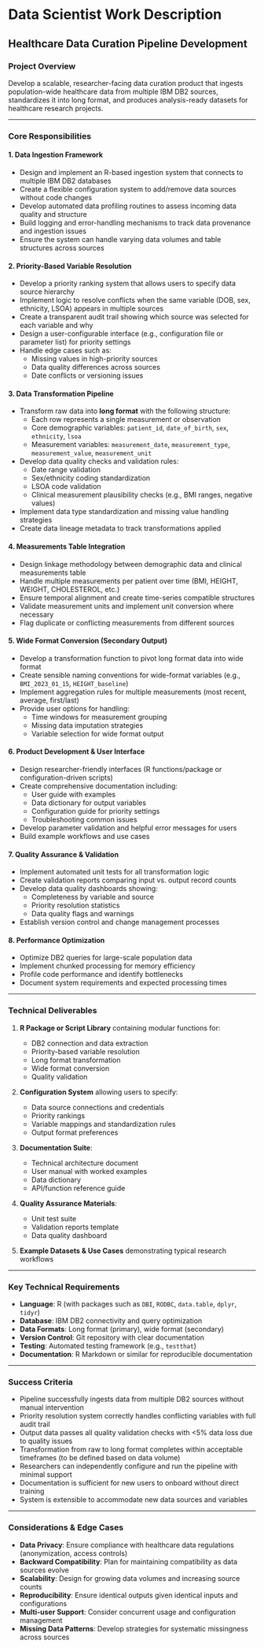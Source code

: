 # Data Scientist Work Description
## Healthcare Data Curation Pipeline Development

### Project Overview
Develop a scalable, researcher-facing data curation product that ingests population-wide healthcare data from multiple IBM DB2 sources, standardizes it into long format, and produces analysis-ready datasets for healthcare research projects.

---

### Core Responsibilities

#### 1. Data Ingestion Framework
- Design and implement an R-based ingestion system that connects to multiple IBM DB2 databases
- Create a flexible configuration system to add/remove data sources without code changes
- Develop automated data profiling routines to assess incoming data quality and structure
- Build logging and error-handling mechanisms to track data provenance and ingestion issues
- Ensure the system can handle varying data volumes and table structures across sources

#### 2. Priority-Based Variable Resolution
- Develop a priority ranking system that allows users to specify data source hierarchy
- Implement logic to resolve conflicts when the same variable (DOB, sex, ethnicity, LSOA) appears in multiple sources
- Create a transparent audit trail showing which source was selected for each variable and why
- Design a user-configurable interface (e.g., configuration file or parameter list) for priority settings
- Handle edge cases such as:
  - Missing values in high-priority sources
  - Data quality differences across sources
  - Date conflicts or versioning issues

#### 3. Data Transformation Pipeline
- Transform raw data into **long format** with the following structure:
  - Each row represents a single measurement or observation
  - Core demographic variables: `patient_id`, `date_of_birth`, `sex`, `ethnicity`, `lsoa`
  - Measurement variables: `measurement_date`, `measurement_type`, `measurement_value`, `measurement_unit`
- Develop data quality checks and validation rules:
  - Date range validation
  - Sex/ethnicity coding standardization
  - LSOA code validation
  - Clinical measurement plausibility checks (e.g., BMI ranges, negative values)
- Implement data type standardization and missing value handling strategies
- Create data lineage metadata to track transformations applied

#### 4. Measurements Table Integration
- Design linkage methodology between demographic data and clinical measurements table
- Handle multiple measurements per patient over time (BMI, HEIGHT, WEIGHT, CHOLESTEROL, etc.)
- Ensure temporal alignment and create time-series compatible structures
- Validate measurement units and implement unit conversion where necessary
- Flag duplicate or conflicting measurements from different sources

#### 5. Wide Format Conversion (Secondary Output)
- Develop a transformation function to pivot long format data into wide format
- Create sensible naming conventions for wide-format variables (e.g., `BMI_2023_01_15`, `HEIGHT_baseline`)
- Implement aggregation rules for multiple measurements (most recent, average, first/last)
- Provide user options for handling:
  - Time windows for measurement grouping
  - Missing data imputation strategies
  - Variable selection for wide format output

#### 6. Product Development & User Interface
- Design researcher-friendly interfaces (R functions/package or configuration-driven scripts)
- Create comprehensive documentation including:
  - User guide with examples
  - Data dictionary for output variables
  - Configuration guide for priority settings
  - Troubleshooting common issues
- Develop parameter validation and helpful error messages for users
- Build example workflows and use cases

#### 7. Quality Assurance & Validation
- Implement automated unit tests for all transformation logic
- Create validation reports comparing input vs. output record counts
- Develop data quality dashboards showing:
  - Completeness by variable and source
  - Priority resolution statistics
  - Data quality flags and warnings
- Establish version control and change management processes

#### 8. Performance Optimization
- Optimize DB2 queries for large-scale population data
- Implement chunked processing for memory efficiency
- Profile code performance and identify bottlenecks
- Document system requirements and expected processing times

---

### Technical Deliverables

1. **R Package or Script Library** containing modular functions for:
   - DB2 connection and data extraction
   - Priority-based variable resolution
   - Long format transformation
   - Wide format conversion
   - Quality validation

2. **Configuration System** allowing users to specify:
   - Data source connections and credentials
   - Priority rankings
   - Variable mappings and standardization rules
   - Output format preferences

3. **Documentation Suite**:
   - Technical architecture document
   - User manual with worked examples
   - Data dictionary
   - API/function reference guide

4. **Quality Assurance Materials**:
   - Unit test suite
   - Validation reports template
   - Data quality dashboard

5. **Example Datasets & Use Cases** demonstrating typical research workflows

---

### Key Technical Requirements

- **Language**: R (with packages such as `DBI`, `RODBC`, `data.table`, `dplyr`, `tidyr`)
- **Database**: IBM DB2 connectivity and query optimization
- **Data Formats**: Long format (primary), wide format (secondary)
- **Version Control**: Git repository with clear documentation
- **Testing**: Automated testing framework (e.g., `testthat`)
- **Documentation**: R Markdown or similar for reproducible documentation

---

### Success Criteria

- Pipeline successfully ingests data from multiple DB2 sources without manual intervention
- Priority resolution system correctly handles conflicting variables with full audit trail
- Output data passes all quality validation checks with <5% data loss due to quality issues
- Transformation from raw to long format completes within acceptable timeframes (to be defined based on data volume)
- Researchers can independently configure and run the pipeline with minimal support
- Documentation is sufficient for new users to onboard without direct training
- System is extensible to accommodate new data sources and variables

---

### Considerations & Edge Cases

- **Data Privacy**: Ensure compliance with healthcare data regulations (anonymization, access controls)
- **Backward Compatibility**: Plan for maintaining compatibility as data sources evolve
- **Scalability**: Design for growing data volumes and increasing source counts
- **Reproducibility**: Ensure identical outputs given identical inputs and configurations
- **Multi-user Support**: Consider concurrent usage and configuration management
- **Missing Data Patterns**: Develop strategies for systematic missingness across sources
